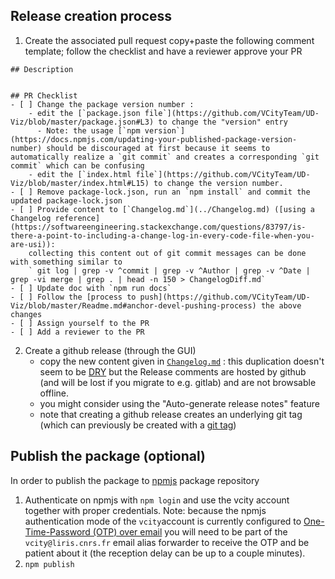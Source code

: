 ## Release creation process

1.  Create the associated pull request copy+paste the following comment template; follow the checklist and have a reviewer approve your PR
```
## Description


## PR Checklist
- [ ] Change the package version number :
    - edit the [`package.json file`](https://github.com/VCityTeam/UD-Viz/blob/master/package.json#L3) to change the "version" entry
      - Note: the usage [`npm version`](https://docs.npmjs.com/updating-your-published-package-version-number) should be discouraged at first because it seems to automatically realize a `git commit` and creates a corresponding `git commit` which can be confusing
    - edit the [`index.html file`](https://github.com/VCityTeam/UD-Viz/blob/master/index.html#L15) to change the version number.
- [ ] Remove package-lock.json, run an `npm install` and commit the updated package-lock.json
- [ ] Provide content to [`Changelog.md`](../Changelog.md) ([using a Changelog reference](https://softwareengineering.stackexchange.com/questions/83797/is-there-a-point-to-including-a-change-log-in-every-code-file-when-you-are-usi)):
    collecting this content out of git commit messages can be done with something similar to
    ` git log | grep -v ^commit | grep -v ^Author | grep -v ^Date | grep -vi merge | grep . | head -n 150 > ChangelogDiff.md`
- [ ] Update doc with `npm run docs`
- [ ] Follow the [process to push](https://github.com/VCityTeam/UD-Viz/blob/master/Readme.md#anchor-devel-pushing-process) the above changes
- [ ] Assign yourself to the PR
- [ ] Add a reviewer to the PR
```
2.  Create a github release (through the GUI)
    - copy the new content given in [`Changelog.md`](https://github.com/VCityTeam/UD-Viz/blob/master/docs/static/Doc/Changelog.md) : this duplication doesn't seem to be [DRY](https://en.wikipedia.org/wiki/Don%27t_repeat_yourself) but the Release comments are hosted by github (and will be lost if you migrate to e.g. gitlab) and are not browsable offline.
    - you might consider using the "Auto-generate release notes" feature
    - note that creating a github release creates an underlying git tag (which can previously be created with a [git tag](https://stackoverflow.com/questions/38675829/how-to-create-releases-for-public-or-private-repository-in-github))

## Publish the package (optional)

In order to publish the package to [npmjs](https://www.npmjs.com/) package repository

1. Authenticate on npmjs with `npm login` and use the vcity account together with proper credentials.
   Note: because the npmjs authentication mode of the `vcity`account is currently configured to [One-Time-Password (OTP) over email](https://docs.npmjs.com/receiving-a-one-time-password-over-email) you will need to be part of the `vcity@liris.cnrs.fr` email alias forwarder to receive the OTP and be patient about it (the reception delay can be up to a couple minutes).
1. `npm publish`
